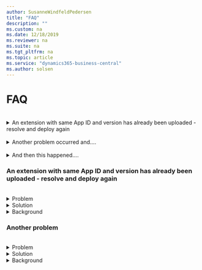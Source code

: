 ```yaml
---
author: SusanneWindfeldPedersen
title: "FAQ"
description: ""
ms.custom: na
ms.date: 12/18/2019
ms.reviewer: na
ms.suite: na
ms.tgt_pltfrm: na
ms.topic: article
ms.service: "dynamics365-business-central"
ms.author: solsen
---
```


# FAQ

<br>
<details><summary>An extension with same App ID and version has already been uploaded - resolve and deploy again</summary>
<p>
Within the region, potentially on a different tenant, an extension with the same <AppID, Version> has been uploaded, but different contents or different name.

The author should increase the version of the extension he is publishing.

Help...
</p>
</details>
<br>
<details><summary>Another problem occurred and....</summary>
<p>
<details><summary>Within the region, potentially on a different tenant, an extension with the same <AppID, Version> has been uploaded, but different contents or different name.

The author should increase the version of the extension he is publishing.

Help...</summary>
</details>
</p>
</details>
<br>
<details><summary>And then this happened....</summary>
<p>
Within the region, potentially on a different tenant, an extension with the same <AppID, Version> has been uploaded, but different contents or different name.

The author should increase the version of the extension he is publishing.

Help...
</p>
</details>


### An extension with same App ID and version has already been uploaded - resolve and deploy again
<br>
<details><summary>Problem</summary>
<p>
Within the region, potentially on a different tenant, an extension with the same <AppID, Version> has been uploaded, but different contents or different name.
</p>
</details>
<details><summary>Solution</summary>
<p>
The author should increase the version of the extension he is publishing.
</p>
</details>
<details><summary>Background</summary>
<p>
[Help](https://docs.microsoft.com/en-us/dynamics365/business-central/dev-itpro/developer/devenv-deploy-tenant-customization)</p>
</details>

### Another problem
<br>
<details><summary>Problem</summary>
<p>
Another problem is that...
</p>
</details>
<details><summary>Solution</summary>
<p>
Another solution to the problem is to...
</p>
</details>
<details><summary>Background</summary>
<p>
For additional guidance....)</p>
</details>

<!--
## Problem
Within the region, potentially on a different tenant, an extension with the same <AppID, Version> has been uploaded, but different contents or different name.
 
## Solution
The author should increase the version of the extension he is publishing.

## Background #
[Help](https://docs.microsoft.com/en-us/dynamics365/business-central/dev-itpro/developer/devenv-deploy-tenant-customization) -->
 
